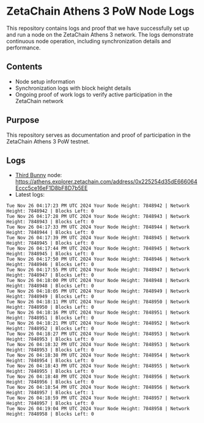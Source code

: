 # ZetaChain Athens 3 PoW Node Logs
This repository contains logs and proof that we have successfully set up and run a node on the ZetaChain Athens 3 network. The logs demonstrate continuous node operation, including synchronization details and performance.

## Contents
- Node setup information
- Synchronization logs with block height details
- Ongoing proof of work logs to verify active participation in the ZetaChain network

## Purpose
This repository serves as documentation and proof of participation in the ZetaChain Athens 3 PoW testnet.

## Logs

- [Third Bunny](https://thirdbunny.xyz/) node: https://athens.explorer.zetachain.com/address/0x225254d35dE666064Eccc5ce16eF1D8bF8D7b5EE
- Latest logs:
```
Tue Nov 26 04:17:23 PM UTC 2024 Your Node Height: 7848942 | Network Height: 7848942 | Blocks Left: 0
Tue Nov 26 04:17:28 PM UTC 2024 Your Node Height: 7848943 | Network Height: 7848943 | Blocks Left: 0
Tue Nov 26 04:17:33 PM UTC 2024 Your Node Height: 7848944 | Network Height: 7848944 | Blocks Left: 0
Tue Nov 26 04:17:39 PM UTC 2024 Your Node Height: 7848945 | Network Height: 7848945 | Blocks Left: 0
Tue Nov 26 04:17:44 PM UTC 2024 Your Node Height: 7848945 | Network Height: 7848945 | Blocks Left: 0
Tue Nov 26 04:17:50 PM UTC 2024 Your Node Height: 7848946 | Network Height: 7848946 | Blocks Left: 0
Tue Nov 26 04:17:55 PM UTC 2024 Your Node Height: 7848947 | Network Height: 7848947 | Blocks Left: 0
Tue Nov 26 04:18:00 PM UTC 2024 Your Node Height: 7848948 | Network Height: 7848948 | Blocks Left: 0
Tue Nov 26 04:18:05 PM UTC 2024 Your Node Height: 7848949 | Network Height: 7848949 | Blocks Left: 0
Tue Nov 26 04:18:11 PM UTC 2024 Your Node Height: 7848950 | Network Height: 7848950 | Blocks Left: 0
Tue Nov 26 04:18:16 PM UTC 2024 Your Node Height: 7848951 | Network Height: 7848951 | Blocks Left: 0
Tue Nov 26 04:18:21 PM UTC 2024 Your Node Height: 7848952 | Network Height: 7848952 | Blocks Left: 0
Tue Nov 26 04:18:27 PM UTC 2024 Your Node Height: 7848953 | Network Height: 7848953 | Blocks Left: 0
Tue Nov 26 04:18:32 PM UTC 2024 Your Node Height: 7848953 | Network Height: 7848953 | Blocks Left: 0
Tue Nov 26 04:18:38 PM UTC 2024 Your Node Height: 7848954 | Network Height: 7848954 | Blocks Left: 0
Tue Nov 26 04:18:43 PM UTC 2024 Your Node Height: 7848955 | Network Height: 7848955 | Blocks Left: 0
Tue Nov 26 04:18:48 PM UTC 2024 Your Node Height: 7848956 | Network Height: 7848956 | Blocks Left: 0
Tue Nov 26 04:18:54 PM UTC 2024 Your Node Height: 7848956 | Network Height: 7848957 | Blocks Left: 1
Tue Nov 26 04:18:59 PM UTC 2024 Your Node Height: 7848957 | Network Height: 7848957 | Blocks Left: 0
Tue Nov 26 04:19:04 PM UTC 2024 Your Node Height: 7848958 | Network Height: 7848958 | Blocks Left: 0
```
